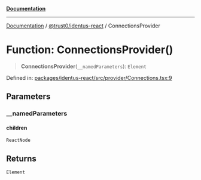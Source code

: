 [**Documentation**](../../../README.md)

***

[Documentation](../../../README.md) / [@trust0/identus-react](../README.md) / ConnectionsProvider

# Function: ConnectionsProvider()

> **ConnectionsProvider**(`__namedParameters`): `Element`

Defined in: [packages/identus-react/src/provider/Connections.tsx:9](https://github.com/trust0-project/identus/blob/6fd634152259b54553765c700f2d701e133e4807/packages/identus-react/src/provider/Connections.tsx#L9)

## Parameters

### \_\_namedParameters

#### children

`ReactNode`

## Returns

`Element`
